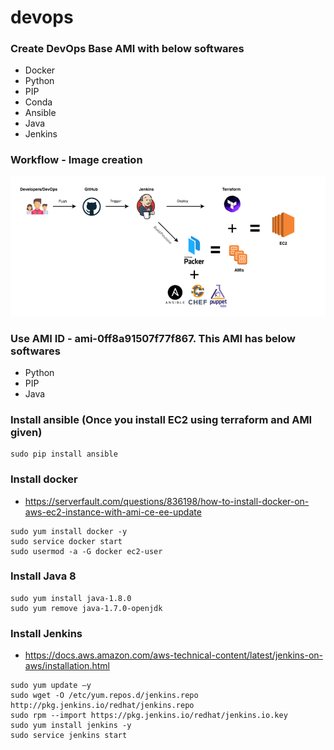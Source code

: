 # devops

### Create DevOps Base AMI with below softwares
* Docker
* Python
* PIP
* Conda
* Ansible
* Java
* Jenkins

### Workflow - Image creation

![Alt text](packer_workflow.PNG?raw=true "Title")

### Use AMI ID - ami-0ff8a91507f77f867. This AMI has below softwares
* Python
* PIP
* Java

### Install ansible (Once you install EC2 using terraform and AMI given)
```
sudo pip install ansible
```
### Install docker
* https://serverfault.com/questions/836198/how-to-install-docker-on-aws-ec2-instance-with-ami-ce-ee-update

```
sudo yum install docker -y
sudo service docker start
sudo usermod -a -G docker ec2-user
```

### Install Java 8

```
sudo yum install java-1.8.0
sudo yum remove java-1.7.0-openjdk
```

### Install Jenkins
* https://docs.aws.amazon.com/aws-technical-content/latest/jenkins-on-aws/installation.html

```
sudo yum update –y
sudo wget -O /etc/yum.repos.d/jenkins.repo http://pkg.jenkins.io/redhat/jenkins.repo
sudo rpm --import https://pkg.jenkins.io/redhat/jenkins.io.key
sudo yum install jenkins -y
sudo service jenkins start
```

